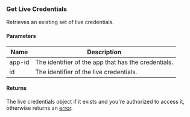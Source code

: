 ### Get Live Credentials

Retrieves an existing set of live credentials.

#### Parameters

<table>
    <thead>
        <tr>
            <th>Name</th>
            <th>Description</th>
        </tr>
    </thead>
    <tbody>
        <tr>
            <td>app-id</td>
            <td>The identifier of the app that has the credentials.</td>
        </tr>
        <tr>
            <td>id</td>
            <td>The identifier of the live credentials.</td>
        </tr>
    </tbody>
</table>

#### Returns

The live credentials object if it exists and you're authorized to access it, otherwise returns an [error](index.html?doc=reference-manual#errors).


